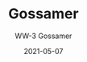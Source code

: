 ---
image_primary: "img/WW+Gossamer+Art.jpg"
image_secondary: "img/WW+Gossamer+Interior+FOR+PRINT.jpg"
subtitle: "WW-3 Gossamer"
tags: 
  - "Wall Coverings"
title: "Gossamer"
href: "https://www.areaenvironments.com/order/ed-6-east-hennepin-axafw-w3l9w-ewf9t-ya7as-j54nx"
designer: "Wendy Westlake"
category: "Wall Coverings"
manufacturer: "Area Environments"
slug: "/manufacturers/area-environments/wall-coverings/wendy-westlake-gossamer"
date: "2021-05-07"
---
